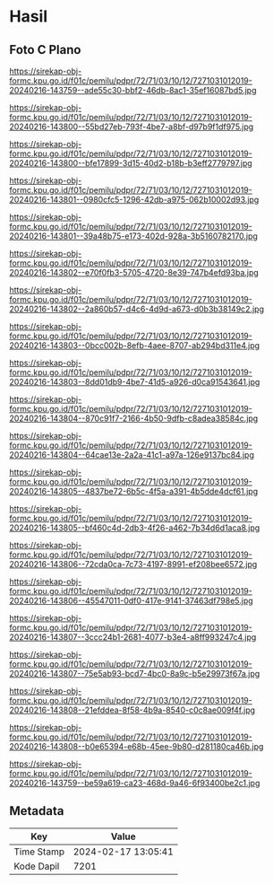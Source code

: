 # Hasil

## Foto C Plano

https://sirekap-obj-formc.kpu.go.id/f01c/pemilu/pdpr/72/71/03/10/12/7271031012019-20240216-143759--ade55c30-bbf2-46db-8ac1-35ef16087bd5.jpg

https://sirekap-obj-formc.kpu.go.id/f01c/pemilu/pdpr/72/71/03/10/12/7271031012019-20240216-143800--55bd27eb-793f-4be7-a8bf-d97b9f1df975.jpg

https://sirekap-obj-formc.kpu.go.id/f01c/pemilu/pdpr/72/71/03/10/12/7271031012019-20240216-143800--bfe17899-3d15-40d2-b18b-b3eff2779797.jpg

https://sirekap-obj-formc.kpu.go.id/f01c/pemilu/pdpr/72/71/03/10/12/7271031012019-20240216-143801--0980cfc5-1296-42db-a975-062b10002d93.jpg

https://sirekap-obj-formc.kpu.go.id/f01c/pemilu/pdpr/72/71/03/10/12/7271031012019-20240216-143801--39a48b75-e173-402d-928a-3b5160782170.jpg

https://sirekap-obj-formc.kpu.go.id/f01c/pemilu/pdpr/72/71/03/10/12/7271031012019-20240216-143802--e70f0fb3-5705-4720-8e39-747b4efd93ba.jpg

https://sirekap-obj-formc.kpu.go.id/f01c/pemilu/pdpr/72/71/03/10/12/7271031012019-20240216-143802--2a860b57-d4c6-4d9d-a673-d0b3b38149c2.jpg

https://sirekap-obj-formc.kpu.go.id/f01c/pemilu/pdpr/72/71/03/10/12/7271031012019-20240216-143803--0bcc002b-8efb-4aee-8707-ab294bd311e4.jpg

https://sirekap-obj-formc.kpu.go.id/f01c/pemilu/pdpr/72/71/03/10/12/7271031012019-20240216-143803--8dd01db9-4be7-41d5-a926-d0ca91543641.jpg

https://sirekap-obj-formc.kpu.go.id/f01c/pemilu/pdpr/72/71/03/10/12/7271031012019-20240216-143804--870c91f7-2166-4b50-9dfb-c8adea38584c.jpg

https://sirekap-obj-formc.kpu.go.id/f01c/pemilu/pdpr/72/71/03/10/12/7271031012019-20240216-143804--64cae13e-2a2a-41c1-a97a-126e9137bc84.jpg

https://sirekap-obj-formc.kpu.go.id/f01c/pemilu/pdpr/72/71/03/10/12/7271031012019-20240216-143805--4837be72-6b5c-4f5a-a391-4b5dde4dcf61.jpg

https://sirekap-obj-formc.kpu.go.id/f01c/pemilu/pdpr/72/71/03/10/12/7271031012019-20240216-143805--bf460c4d-2db3-4f26-a462-7b34d6d1aca8.jpg

https://sirekap-obj-formc.kpu.go.id/f01c/pemilu/pdpr/72/71/03/10/12/7271031012019-20240216-143806--72cda0ca-7c73-4197-8991-ef208bee6572.jpg

https://sirekap-obj-formc.kpu.go.id/f01c/pemilu/pdpr/72/71/03/10/12/7271031012019-20240216-143806--45547011-0df0-417e-9141-37463df798e5.jpg

https://sirekap-obj-formc.kpu.go.id/f01c/pemilu/pdpr/72/71/03/10/12/7271031012019-20240216-143807--3ccc24b1-2681-4077-b3e4-a8ff993247c4.jpg

https://sirekap-obj-formc.kpu.go.id/f01c/pemilu/pdpr/72/71/03/10/12/7271031012019-20240216-143807--75e5ab93-bcd7-4bc0-8a9c-b5e29973f67a.jpg

https://sirekap-obj-formc.kpu.go.id/f01c/pemilu/pdpr/72/71/03/10/12/7271031012019-20240216-143808--21efddea-8f58-4b9a-8540-c0c8ae009f4f.jpg

https://sirekap-obj-formc.kpu.go.id/f01c/pemilu/pdpr/72/71/03/10/12/7271031012019-20240216-143808--b0e65394-e68b-45ee-9b80-d281180ca46b.jpg

https://sirekap-obj-formc.kpu.go.id/f01c/pemilu/pdpr/72/71/03/10/12/7271031012019-20240216-143759--be59a619-ca23-468d-9a46-6f93400be2c1.jpg


## Metadata

| Key        | Value               |
| ---------- | ------------------- |
| Time Stamp | 2024-02-17 13:05:41 |
| Kode Dapil | 7201                |



